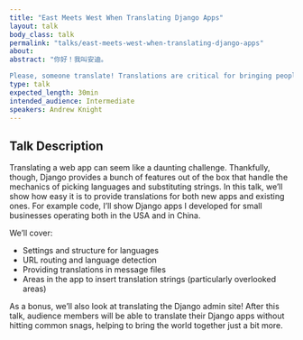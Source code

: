 ```yaml
---
title: "East Meets West When Translating Django Apps"
layout: talk
body_class: talk
permalink: "talks/east-meets-west-when-translating-django-apps"
about: 
abstract: "你好！我叫安迪。

Please, someone translate! Translations are critical for bringing people together. Thankfully, it’s super easy to do in Django. I’ll show you how to do it like a pro. We’ll cover the basics in addition to advanced tricks like URL rerouting, translating the admin, and locale paths."
type: talk
expected_length: 30min
intended_audience: Intermediate
speakers: Andrew Knight
---
```


## Talk Description
Translating a web app can seem like a daunting challenge. Thankfully, though, Django provides a bunch of features out of the box that handle the mechanics of picking languages and substituting strings. In this talk, we’ll show how easy it is to provide translations for both new apps and existing ones. For example code, I’ll show Django apps I developed for small businesses operating both in the USA and in China.

We’ll cover:
* Settings and structure for languages
* URL routing and language detection
* Providing translations in message files
* Areas in the app to insert translation strings (particularly overlooked areas)

As a bonus, we’ll also look at translating the Django admin site! After this talk, audience members will be able to translate their Django apps without hitting common snags, helping to bring the world together just a bit more.
    